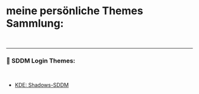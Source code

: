 # meine persönliche Themes Sammlung:
 ⠀ ⠀ ⠀ ⠀ ⠀ ⠀ 
 ⠀ ⠀ ⠀ ⠀ ⠀ ⠀ 
______________________________________________________________________________________________________
### 🌅 SDDM Login Themes:
 ⠀ ⠀ ⠀ ⠀ ⠀ ⠀ 
 ⠀ ⠀ ⠀ ⠀ ⠀ ⠀ 
- [KDE: Shadows-SDDM](https://store.kde.org/p/1717287)
